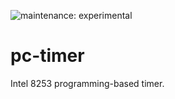 ![maintenance: experimental](https://img.shields.io/badge/maintenance-experimental-blue.svg)

# pc-timer

Intel 8253 programming-based timer. 
